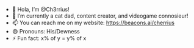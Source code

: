- 👋 Hola, I’m @Ch3rrius!
- 👀 I’m currently a cat dad, content creator, and videogame connosieur!
- 📫 You can reach me on my website: https://beacons.ai/cherrius
- 😄 Pronouns: His/Dewness
- ⚡ Fun fact: x% of y = y% of x
